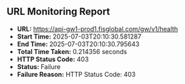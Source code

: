 ## URL Monitoring Report

- **URL:** https://api-gw1-prod1.fisglobal.com/gw/v1/health
- **Start Time:** 2025-07-03T20:10:30.581287
- **End Time:** 2025-07-03T20:10:30.795643
- **Total Time Taken:** 0.214356 seconds
- **HTTP Status Code:** 403
- **Status:** Failure
- **Failure Reason:** HTTP Status Code: 403
